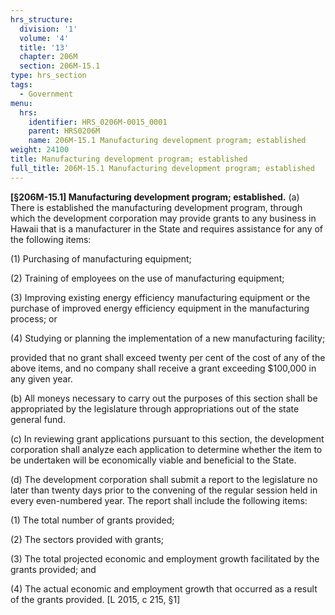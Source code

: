 ```yaml
---
hrs_structure:
  division: '1'
  volume: '4'
  title: '13'
  chapter: 206M
  section: 206M-15.1
type: hrs_section
tags:
  - Government
menu:
  hrs:
    identifier: HRS_0206M-0015_0001
    parent: HRS0206M
    name: 206M-15.1 Manufacturing development program; established
weight: 24100
title: Manufacturing development program; established
full_title: 206M-15.1 Manufacturing development program; established
---
```

**[§206M-15.1] Manufacturing development program; established.** (a) There is established the manufacturing development program, through which the development corporation may provide grants to any business in Hawaii that is a manufacturer in the State and requires assistance for any of the following items:

(1) Purchasing of manufacturing equipment;

(2) Training of employees on the use of manufacturing equipment;

(3) Improving existing energy efficiency manufacturing equipment or the purchase of improved energy efficiency equipment in the manufacturing process; or

(4) Studying or planning the implementation of a new manufacturing facility;

provided that no grant shall exceed twenty per cent of the cost of any of the above items, and no company shall receive a grant exceeding $100,000 in any given year.

(b) All moneys necessary to carry out the purposes of this section shall be appropriated by the legislature through appropriations out of the state general fund.

(c) In reviewing grant applications pursuant to this section, the development corporation shall analyze each application to determine whether the item to be undertaken will be economically viable and beneficial to the State.

(d) The development corporation shall submit a report to the legislature no later than twenty days prior to the convening of the regular session held in every even-numbered year. The report shall include the following items:

(1) The total number of grants provided;

(2) The sectors provided with grants;

(3) The total projected economic and employment growth facilitated by the grants provided; and

(4) The actual economic and employment growth that occurred as a result of the grants provided. [L 2015, c 215, §1]